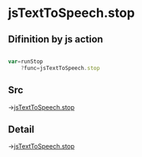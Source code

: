 # jsTextToSpeech.stop

## Difinition by js action

```js.js

var=runStop
	?func=jsTextToSpeech.stop

```

## Src

->[jsTextToSpeech.stop](https://github.com/puutaro/CommandClick/blob/master/app/src/main/java/com/puutaro/commandclick/fragment_lib/terminal_fragment/js_interface/JsTextToSpeech.kt#L44)

## Detail

->[jsTextToSpeech.stop](https://github.com/puutaro/CommandClick/blob/master/md/developer/js_interface/details/JsTextToSpeech/stop.md)

